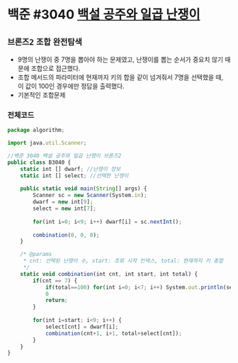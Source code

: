 # 백준 #3040 [백설 공주와 일곱 난쟁이](https://www.acmicpc.net/problem/3040)
`브론즈2` `조합` `완전탐색`
---
- 9명의 난쟁이 중 7명을 뽑아야 하는 문제였고, 난쟁이를 뽑는 순서가 중요치 않기 때문에 조합으로 접근했다.
- 조합 메서드의 파라미터에 현재까지 키의 합을 같이 넘겨줘서 7명을 선택했을 때, 이 값이 100인 경우에만 정답을 출력했다.
- 기본적인 조합문제

### 전체코드
```jsx
package algorithm;

import java.util.Scanner;

//백준 3040 백설 공주와 일곱 난쟁이 브론즈2
public class B3040 {
	static int [] dwarf; //난쟁이 정보
	static int [] select; //선택한 난쟁이
	
	public static void main(String[] args) {
		Scanner sc = new Scanner(System.in);
		dwarf = new int[9];
		select = new int[7];
		
		for(int i=0; i<9; i++) dwarf[i] = sc.nextInt();
		
		combination(0, 0, 0);
	}

	/* @params
	 * cnt: 선택된 난쟁이 수, start: 조회 시작 인덱스, total: 현재까지 키 총합
	 */
	static void combination(int cnt, int start, int total) {
		if(cnt == 7) {
			if(total==100) for(int i=0; i<7; i++) System.out.println(select[i]);
			0
			return;
		}
		
		for(int i=start; i<9; i++) {
			select[cnt] = dwarf[i];
			combination(cnt+1, i+1, total+select[cnt]);
		}
	}
}

```
